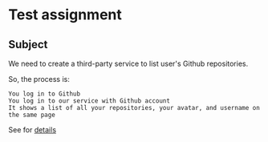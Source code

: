 # Test assignment

## Subject

We need to create a third-party service to list user's Github repositories.

So, the process is:

    You log in to Github
    You log in to our service with Github account
    It shows a list of all your repositories, your avatar, and username on the same page


See for [details](https://github.com/wemake-services/meta/issues/7)